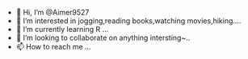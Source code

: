 - 👋 Hi, I’m @Aimer9527
- 👀 I’m interested in jogging,reading books,watching movies,hiking....
- 🌱 I’m currently learning R ...
- 💞️ I’m looking to collaborate on anything intersting~..
- 📫 How to reach me ...

<!---
Aimer9527/Aimer9527 is a ✨ special ✨ repository because its `README.md` (this file) appears on your GitHub profile.
You can click the Preview link to take a look at your changes.
--->
